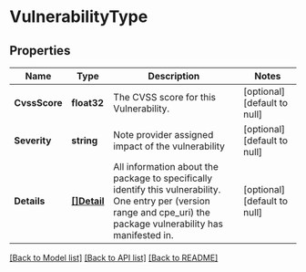 # VulnerabilityType

## Properties
Name | Type | Description | Notes
------------ | ------------- | ------------- | -------------
**CvssScore** | **float32** | The CVSS score for this Vulnerability. | [optional] [default to null]
**Severity** | **string** | Note provider assigned impact of the vulnerability | [optional] [default to null]
**Details** | [**[]Detail**](Detail.md) | All information about the package to specifically identify this vulnerability. One entry per (version range and cpe_uri) the package vulnerability has manifested in. | [optional] [default to null]

[[Back to Model list]](../README.md#documentation-for-models) [[Back to API list]](../README.md#documentation-for-api-endpoints) [[Back to README]](../README.md)


